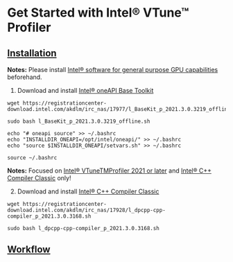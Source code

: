 # Get Started with Intel® VTune™ Profiler

<!--## [Introduction](https://github.com/KhairulIzwan/Study-Session-vtune)-->

## [Installation](https://github.com/KhairulIzwan/Study-Session-vtune/blob/main/Prerequisites.md)

**Notes:** Please install [Intel® software for general purpose GPU capabilities](https://dgpu-docs.intel.com/index.html) beforehand.

1. Download and install [Intel® oneAPI Base Toolkit](https://software.intel.com/content/www/us/en/develop/tools/oneapi/base-toolkit/download.html?operatingsystem=linux&distributions=webdownload&options=offline)

```
wget https://registrationcenter-download.intel.com/akdlm/irc_nas/17977/l_BaseKit_p_2021.3.0.3219_offline.sh

sudo bash l_BaseKit_p_2021.3.0.3219_offline.sh

echo "# oneapi source" >> ~/.bashrc
echo "INSTALLDIR_ONEAPI=/opt/intel/oneapi/" >> ~/.bashrc
echo "source $INSTALLDIR_ONEAPI/setvars.sh" >> ~/.bashrc

source ~/.bashrc
```


**Notes:** Focused on [Intel® VTuneTMProfiler 2021 or later](https://software.intel.com/content/www/us/en/develop/articles/oneapi-standalone-components.html#vtune) and [Intel® C++ Compiler Classic](https://software.intel.com/content/www/us/en/develop/articles/oneapi-standalone-components.html#compilerclassic) only!

<!--1. [Intel® VTuneTMProfiler 2021 or later](https://software.intel.com/content/www/us/en/develop/articles/oneapi-standalone-components.html#vtune)-->

2. Download and install [Intel® C++ Compiler Classic](https://software.intel.com/content/www/us/en/develop/articles/oneapi-standalone-components.html#compilerclassic)

```
wget https://registrationcenter-download.intel.com/akdlm/irc_nas/17928/l_dpcpp-cpp-compiler_p_2021.3.0.3168.sh

sudo bash l_dpcpp-cpp-compiler_p_2021.3.0.3168.sh
```

## [Workflow](https://github.com/KhairulIzwan/Study-Session-vtune/blob/main/Workflow.md)

<!--**Notes**-->
<!--- Installing [Intel® C++ Compiler Classic](https://software.intel.com/content/www/us/en/develop/articles/oneapi-standalone-components.html#compilerclassic) required [OpenCL™ Runtimes for Intel® Processors](https://software.intel.com/content/www/us/en/develop/articles/opencl-drivers.html)-->
<!--- To avoid headache and problems etc. suggested to install [Intel® oneAPI Base Toolkit](https://software.intel.com/content/www/us/en/develop/tools/oneapi/base-toolkit/download.html?operatingsystem=linux&distributions=webdownload&options=offline)-->

<!--**Remarks**-->
<!--Still figure out how to solve if we wanted (Intel® C++ Compiler Classic)[https://software.intel.com/content/www/us/en/develop/articles/oneapi-standalone-components.html#compilerclassic] standalone.-->

<!--## Additional-->

<!--1. [Intel® oneAPI Base Toolkit](https://software.intel.com/content/www/us/en/develop/tools/oneapi/base-toolkit/download.html?operatingsystem=linux&distributions=webdownload&options=offline)-->

<!--## Installation Flow-->
<!--1. Install [Intel® VTuneTMProfiler 2021 or later](https://software.intel.com/content/www/us/en/develop/articles/oneapi-standalone-components.html#vtune) standalone.-->

<!--```-->
<!--wget https://registrationcenter-download.intel.com/akdlm/irc_nas/18012/l_oneapi_vtune_p_2021.6.0.411_offline.sh-->

<!--sudo bash l_oneapi_vtune_p_2021.6.0.411_offline.sh-->

<!--echo "# vtune source" >> ~/.bashrc-->
<!--echo "INSTALLDIR=/opt/intel/oneapi/vtune/2021.6.0/" >> ~/.bashrc-->
<!--echo "source $INSTALLDIR/vtune-vars.sh" >> ~/.bashrc-->

<!--source ~/.bashrc-->
<!--```-->

<!--**Notes** Installation of [Intel® VTuneTMProfiler 2021 or later](https://software.intel.com/content/www/us/en/develop/articles/oneapi-standalone-components.html#vtune) standalone is straightforward. No hanky panky.-->

<!--2. Install [Intel® oneAPI Base Toolkit](https://software.intel.com/content/www/us/en/develop/tools/oneapi/base-toolkit/download.html?operatingsystem=linux&distributions=webdownload&options=offline)-->

<!--```-->
<!--wget https://registrationcenter-download.intel.com/akdlm/irc_nas/17977/l_BaseKit_p_2021.3.0.3219_offline.sh-->

<!--sudo bash l_BaseKit_p_2021.3.0.3219_offline.sh-->

<!--echo "# oneapi source" >> ~/.bashrc-->
<!--echo "INSTALLDIR_ONEAPI=/opt/intel/oneapi/" >> ~/.bashrc-->
<!--echo "source $INSTALLDIR_ONEAPI/setvars.sh" >> ~/.bashrc-->

<!--source ~/.bashrc-->
<!--```-->

<!--**Notes** Go to [Get Started with the Intel® oneAPI Base Toolkit for Linux*](https://software.intel.com/content/www/us/en/develop/documentation/get-started-with-intel-oneapi-base-linux/top/before-you-begin.html) for more functionalities and samples.-->
<!--- -->

<!--3. [Intel® C++ Compiler Classic](https://software.intel.com/content/www/us/en/develop/articles/oneapi-standalone-components.html#compilerclassic) standalone-->

<!--```-->
<!--wget https://registrationcenter-download.intel.com/akdlm/irc_nas/17928/l_dpcpp-cpp-compiler_p_2021.3.0.3168.sh-->

<!--sudo bash l_dpcpp-cpp-compiler_p_2021.3.0.3168.sh-->
<!--```-->

<!--## Useful Links-->
<!--1. [Single Component Downloads and Runtime Versions](https://software.intel.com/content/www/us/en/develop/articles/oneapi-standalone-components.html#vtune)-->


<!--**UPDATE**-->
<!--- Proper way to install [Intel® VTuneTMProfiler](https://software.intel.com/content/www/us/en/develop/articles/oneapi-standalone-components.html#vtune) with less hanky panky is by installing [Intel® oneAPI Base Toolkit](https://software.intel.com/content/www/us/en/develop/tools/oneapi/base-toolkit/download.html?operatingsystem=linux&distributions=webdownload&options=offline)-->
<!--- Focused on [Intel® VTuneTMProfiler 2021 or later](https://software.intel.com/content/www/us/en/develop/articles/oneapi-standalone-components.html#vtune) and [Intel® C++ Compiler Classic](https://software.intel.com/content/www/us/en/develop/articles/oneapi-standalone-components.html#compilerclassic) only!-->

<!--**UPDATE**-->
<!--- Before installing the [Single Component Downloads and Runtime Versions](https://software.intel.com/content/www/us/en/develop/articles/oneapi-standalone-components.html#vtune) please install [Intel® software for general purpose GPU capabilities](https://dgpu-docs.intel.com/index.html)-->

